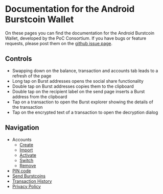 # Documentation for the Android Burstcoin Wallet

On these pages you can find the documentation for the Android Burstcoin Wallet, developed by the PoC Consortium. If you have bugs or feature requests, please post them on the [github issue page](https://github.com/cgebe/burstcoin-wallet-android/issues).

## Controls
* Swapping down on the balance, transaction and accounts tab leads to a refresh of the page
* Long tap on Burst addresses opens the social share functionality
* Double tap on Burst addresses copies them to the clipboard
* Double tap on the recipient label on the send page inserts a Burst address from the clipboard
* Tap on a transaction to open the Burst explorer showing the details of the transaction
* Tap on the encrypted text of a transaction to open the decryption dialog

## Navigation
* Accounts
    * [Create](wallet/create.md)
    * [Import](wallet/import.md)
    * [Activate](wallet/activate.md)
    * [Switch](wallet/switch.md)
    * [Remove](wallet/remove.md)
* [PIN code](pin.md)
* [Send Burstcoins](send.md)
* [Transaction History](transactions.md)
* [Privacy Policy](privacy_policy.md)
